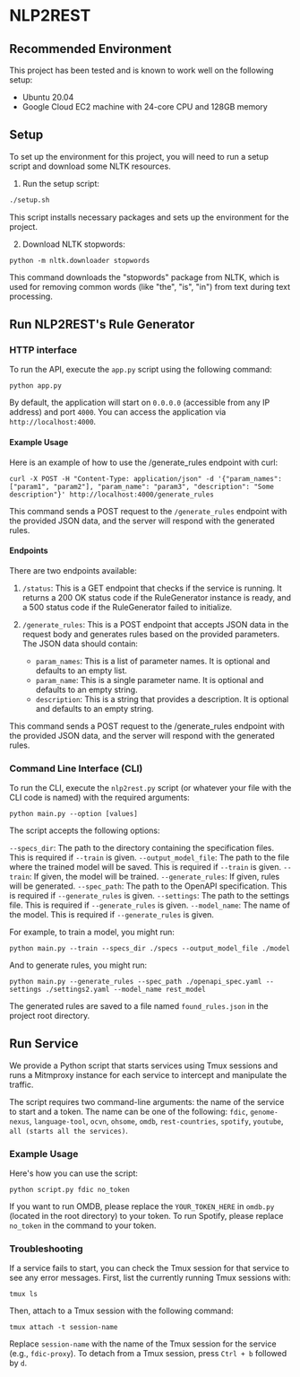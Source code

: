 # NLP2REST

## Recommended Environment

This project has been tested and is known to work well on the following setup:

- Ubuntu 20.04
- Google Cloud EC2 machine with 24-core CPU and 128GB memory

## Setup

To set up the environment for this project, you will need to run a setup script and download some NLTK resources.

1. Run the setup script:

```bash
./setup.sh
```
   
This script installs necessary packages and sets up the environment for the project.

2. Download NLTK stopwords:

```terminal
python -m nltk.downloader stopwords
```

This command downloads the "stopwords" package from NLTK, which is used for removing common words (like "the", "is", "in") from text during text processing.

## Run NLP2REST's Rule Generator

### HTTP interface

To run the API, execute the `app.py` script using the following command:

```
python app.py
```

By default, the application will start on `0.0.0.0` (accessible from any IP address) and port `4000`. You can access the application via `http://localhost:4000`.

#### Example Usage

Here is an example of how to use the /generate_rules endpoint with curl:

```
curl -X POST -H "Content-Type: application/json" -d '{"param_names": ["param1", "param2"], "param_name": "param3", "description": "Some description"}' http://localhost:4000/generate_rules
```

This command sends a POST request to the `/generate_rules` endpoint with the provided JSON data, and the server will respond with the generated rules.

#### Endpoints

There are two endpoints available:

1. `/status`: This is a GET endpoint that checks if the service is running. It returns a 200 OK status code if the RuleGenerator instance is ready, and a 500 status code if the RuleGenerator failed to initialize.

2. `/generate_rules`: This is a POST endpoint that accepts JSON data in the request body and generates rules based on the provided parameters. The JSON data should contain:
   - `param_names`: This is a list of parameter names. It is optional and defaults to an empty list.
   - `param_name`: This is a single parameter name. It is optional and defaults to an empty string.
   - `description`: This is a string that provides a description. It is optional and defaults to an empty string.

This command sends a POST request to the /generate_rules endpoint with the provided JSON data, and the server will respond with the generated rules.

### Command Line Interface (CLI)

To run the CLI, execute the `nlp2rest.py` script (or whatever your file with the CLI code is named) with the required arguments:

```
python main.py --option [values]
```

The script accepts the following options:

`--specs_dir`: The path to the directory containing the specification files. This is required if `--train` is given.
`--output_model_file`: The path to the file where the trained model will be saved. This is required if `--train` is given.
`--train`: If given, the model will be trained.
`--generate_rules`: If given, rules will be generated.
`--spec_path`: The path to the OpenAPI specification. This is required if `--generate_rules` is given.
`--settings`: The path to the settings file. This is required if `--generate_rules` is given.
`--model_name`: The name of the model. This is required if `--generate_rules` is given.

For example, to train a model, you might run:

```
python main.py --train --specs_dir ./specs --output_model_file ./model
```

And to generate rules, you might run:

```
python main.py --generate_rules --spec_path ./openapi_spec.yaml --settings ./settings2.yaml --model_name rest_model
```

The generated rules are saved to a file named `found_rules.json` in the project root directory.


## Run Service

We provide a Python script that starts services using Tmux sessions and runs a Mitmproxy instance for each service to intercept and manipulate the traffic.

The script requires two command-line arguments: the name of the service to start and a token. The name can be one of the following: `fdic`, `genome-nexus`, `language-tool`, `ocvn`, `ohsome`, `omdb`, `rest-countries`, `spotify`, `youtube`, `all (starts all the services)`.

### Example Usage

Here's how you can use the script:

```
python script.py fdic no_token
```

If you want to run OMDB, please replace the `YOUR_TOKEN_HERE` in `omdb.py` (located in the root directory) to your token. To run Spotify, please replace `no_token` in the command to your token.

### Troubleshooting

If a service fails to start, you can check the Tmux session for that service to see any error messages. First, list the currently running Tmux sessions with:

```
tmux ls
```

Then, attach to a Tmux session with the following command:

```
tmux attach -t session-name
```

Replace `session-name` with the name of the Tmux session for the service (e.g., `fdic-proxy`). To detach from a Tmux session, press `Ctrl + b` followed by `d`.
